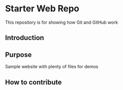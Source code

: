 # Starter Web Repo 

This repository is for showing how Git and GitHub work

## Introduction

## Purpose

Sample website with plenty of files for demos

## How to contribute
